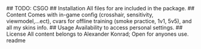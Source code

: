 <snippet>
  <content>
## 
TODO: CSGO
## Installation
All files for are included in the package.
## Content
Comes with in-game config (crosshair, sensitivity, viewmodel,...ect), cvars for offline training (smoke practice, 1v1, 5v5), and all my skins info.
## Usage
Availability to access personal settings.
## License
All content belongs to Alexander Konrad; Open for anyones use.
</content>
  <tabTrigger>readme</tabTrigger>
</snippet>
